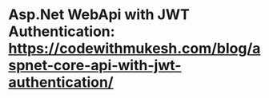 # Asp.Net WebApi with JWT Authentication: https://codewithmukesh.com/blog/aspnet-core-api-with-jwt-authentication/

